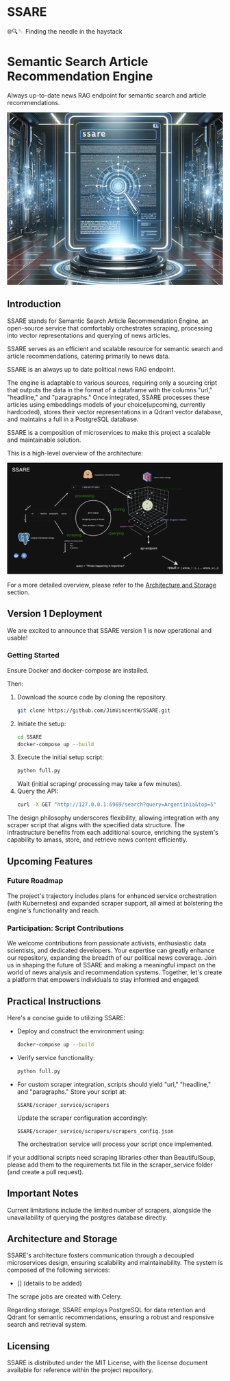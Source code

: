 # SSARE 
🌐🔍🪡 Finding the needle in the haystack
# Semantic Search Article Recommendation Engine
Always up-to-date news RAG endpoint for semantic search and article recommendations.

![SSARE](media/banner.jpg)

## Introduction
SSARE stands for Semantic Search Article Recommendation Engine, an open-source service that comfortably orchestrates scraping, processing into vector representations and querying of news articles. 

SSARE serves as an efficient and scalable resource for semantic search and article recommendations, catering primarily to news data.

SSARE is an always up to date political news RAG endpoint.

The engine is adaptable to various sources, requiring only a sourcing cript that outputs the data in the format of a dataframe with the columns "url," "headline," and "paragraphs." Once integrated, SSARE processes these articles using embeddings models of your choice(upcoming, currently hardcoded), stores their vector representations in a Qdrant vector database, and maintains a full in a PostgreSQL database. 

SSARE is a composition of microservices to make this project a scalable and maintainable solution.

This is a high-level overview of the architecture:

![High Level Architecture](media/ssare_high_level_diagramm_github.png)

For a more detailed overview, please refer to the [Architecture and Storage](#architecture-and-storage) section.


## Version 1 Deployment
We are excited to announce that SSARE version 1 is now operational and usable!

### Getting Started
Ensure Docker and docker-compose are installed.

Then:
1. Download the source code by cloning the repository.
    ```bash
    git clone https://github.com/JimVincentW/SSARE.git
    ``` 
2. Initiate the setup:
   ```bash
   cd SSARE
   docker-compose up --build
   ```
3. Execute the initial setup script:
   ```bash
   python full.py
   ```
   Wait (initial scraping/ processing may take a few minutes).
4. Query the API:
   ```bash
   curl -X GET "http://127.0.0.1:6969/search?query=Argentinia&top=5"
   ```

The design philosophy underscores flexibility, allowing integration with any scraper script that aligns with the specified data structure. The infrastructure benefits from each additional source, enriching the system's capability to amass, store, and retrieve news content efficiently.

## Upcoming Features

### Future Roadmap
The project's trajectory includes plans for enhanced service orchestration (with Kubernetes) and expanded scraper support, all aimed at bolstering the engine's functionality and reach.

### Participation: Script Contributions
We welcome contributions from passionate activists, enthusiastic data scientists, and dedicated developers. Your expertise can greatly enhance our repository, expanding the breadth of our political news coverage. Join us in shaping the future of SSARE and making a meaningful impact on the world of news analysis and recommendation systems. Together, let's create a platform that empowers individuals to stay informed and engaged. 

## Practical Instructions
Here's a concise guide to utilizing SSARE:

- Deploy and construct the environment using:
  ```bash
  docker-compose up --build
  ```
- Verify service functionality:
  ```bash
  python full.py
  ```
- For custom scraper integration, scripts should yield "url," "headline," and "paragraphs." Store your script at:
  ```
  SSARE/scraper_service/scrapers
  ```
  Update the scraper configuration accordingly:
  ```
  SSARE/scraper_service/scrapers/scrapers_config.json
  ```
  The orchestration service will process your script once implemented.

If your additional scripts need scraping libraries other than BeautifulSoup, please add them to the requirements.txt file in the scraper_service folder (and create a pull request).

## Important Notes
Current limitations include the limited number of scrapers, alongside the unavailability of querying the postgres database directly.


## Architecture and Storage
SSARE's architecture fosters communication through a decoupled microservices design, ensuring scalability and maintainability. The system is composed of the following services:
- [] (details to be added)

The scrape jobs are created with Celery. 

Regarding storage, SSARE employs PostgreSQL for data retention and Qdrant for semantic recommendations, ensuring a robust and responsive search and retrieval system.

## Licensing
SSARE is distributed under the MIT License, with the license document available for reference within the project repository.